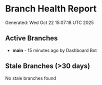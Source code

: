 # Branch Health Report
Generated: Wed Oct 22 15:07:18 UTC 2025

## Active Branches
- **main** - 15 minutes ago by Dashboard Bot

## Stale Branches (>30 days)
No stale branches found
